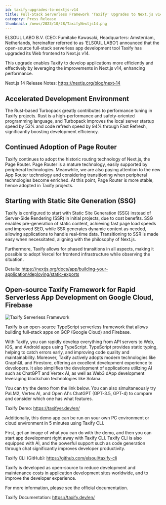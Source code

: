 ```yaml
---
id: taxify-upgrades-to-nextjs-v14
title: Full-Stack Serverless Framework 'Taxify' Upgrades to Next.js v14
category: Press Release
thumbnail: /news/2023/10/28/TaxifyNextjs14.png
---
```


ELSOUL LABO B.V. (CEO: Fumitake Kawasaki, Headquarters: Amsterdam, Netherlands, hereinafter referred to as 'ELSOUL LABO') announced that the open-source full-stack serverless app development tool Taxify has upgraded its Web frontend to Next.js v14.

This upgrade enables Taxify to develop applications more efficiently and effectively by leveraging the improvements in Next.js v14, enhancing performance.

Next.js 14 Release Notes: https://nextjs.org/blog/next-14

## Accelerated Development Environment

The Rust-based Turbopack greatly contributes to performance tuning in Taxify projects. Rust is a high-performance and safety-oriented programming language, and Turbopack improves the local server startup speed by 53% and code refresh speed by 94% through Fast Refresh, significantly boosting development efficiency.

## Continued Adoption of Page Router

Taxify continues to adopt the historic routing technology of Next.js, the Page Router. Page Router is a mature technology, easily supported by peripheral technologies. Meanwhile, we are also paying attention to the new App Router technology and considering transitioning when peripheral technologies become enriched. At this point, Page Router is more stable, hence adopted in Taxify projects.

## Starting with Static Site Generation (SSG)

Taxify is configured to start with Static Site Generation (SSG) instead of Server-Side Rendering (SSR) in initial projects, due to cost benefits. SSG enables pre-generation of static content, achieving fast page load speeds and improved SEO, while SSR generates dynamic content as needed, allowing applications to handle real-time data. Transitioning to SSR is made easy when necessitated, aligning with the philosophy of Next.js.

Furthermore, Taxify allows for phased transitions in all aspects, making it possible to adopt Vercel for frontend infrastructure while observing the situation.

Details: https://nextjs.org/docs/app/building-your-application/deploying/static-exports

## Open-source Taxify Framework for Rapid Serverless App Development on Google Cloud, Firebase

![Taxify Serverless Framework](/news/2023/10/28/TaxifyEN.png)

Taxify is an open-source TypeScript serverless framework that allows building full-stack apps on GCP (Google Cloud) and Firebase.

With Taxify, you can rapidly develop everything from API servers to Web, iOS, and Android apps using TypeScript. TypeScript provides static typing, helping to catch errors early, and improving code quality and maintainability. Moreover, Taxify actively adopts modern technologies like GraphQL and Firestore, offering an excellent development experience to developers. It also simplifies the development of applications utilizing AI such as ChatGPT and Vertex AI, as well as Web3 dApp development leveraging blockchain technologies like Solana.

You can try the demo from the link below. You can also simultaneously try PaLM2, Vertex AI, and Open AI's ChatGPT (GPT-3.5, GPT-4) to compare and consider which one has what features.

Taxify Demo: https://taxifyer.dev/en/

Additionally, this demo app can be run on your own PC environment or cloud environment in 5 minutes using Taxify CLI.

First, get an image of what you can do with the demo, and then you can start app development right away with Taxify CLI. Taxify CLI is also equipped with AI, and the powerful support such as code generation through chat significantly improves developer productivity.

Taxify CLI (GitHub): https://github.com/elsoul/taxify-cli

Taxify is developed as open-source to reduce development and maintenance costs in application development sites worldwide, and to improve the developer experience.

For more information, please see the official documentation.

Taxify Documentation: https://taxify.dev/en/
